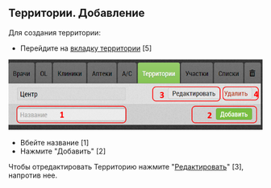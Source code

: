 ## Территории. Добавление

Для создания территории: 

- Перейдите на [вкладку территории](database.md) [5]

![](../images/database-territory.png)

- Вбейте название [1]
- Нажмите "Добавить" [2]

Чтобы отредактировать Территорию нажмите "[Редактировать](database-territory-edit.md)" [3], напротив нее.
